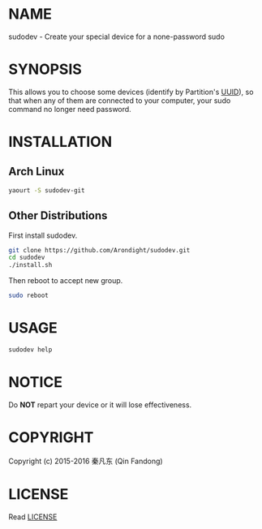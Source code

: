 # NAME

sudodev - Create your special device for a none-password sudo

# SYNOPSIS

This allows you to choose some devices (identify by Partition's [UUID][ID_UUID]), so that when any of them are connected to your computer, your sudo command no longer need password.

[ID_UUID]: https://en.wikipedia.org/w/index.php?title=Universally_unique_identifier "Learn more about UUID"

# INSTALLATION

## Arch Linux

```bash
yaourt -S sudodev-git
```

## Other Distributions

First install sudodev.

```bash
git clone https://github.com/Arondight/sudodev.git
cd sudodev
./install.sh
```

Then reboot to accept new group.

```bash
sudo reboot
```

# USAGE

```bash
sudodev help
```

# NOTICE

Do **NOT** repart your device or it will lose effectiveness.

# COPYRIGHT

Copyright (c) 2015-2016 秦凡东 (Qin Fandong)

# LICENSE

Read [LICENSE][ID_LICENSE]

[ID_LICENSE]: LICENSE "Read LICENSE"

